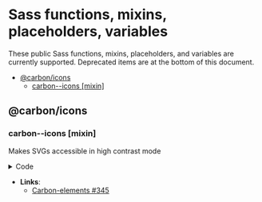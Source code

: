 # Sass functions, mixins, placeholders, variables

These public Sass functions, mixins, placeholders, and variables are currently supported. Deprecated items are at the bottom of this document.

<!-- toc -->

- [@carbon/icons](#carbonicons)
  - [carbon--icons [mixin]](#carbon--icons-mixin)

<!-- tocstop -->

## @carbon/icons

### carbon--icons [mixin]

Makes SVGs accessible in high contrast mode

<details>
<summary>Code</summary>

```scss
$carbon--icons: {
  @media screen and (-ms-high-contract: active) {
    svg {
      fill: ButtonText;
    }
  }
}
```

</details>

- **Links**:
  - [Carbon-elements #345](https://github.com/IBM/carbon-elements/issues/345#issuecomment-466577293)
